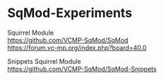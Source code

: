 # SqMod-Experiments

Squirrel Module <br />
https://github.com/VCMP-SqMod/SqMod <br />
https://forum.vc-mp.org/index.php?board=40.0

Snippets
Squirrel Module <br />
https://github.com/VCMP-SqMod/SqMod-Snippets